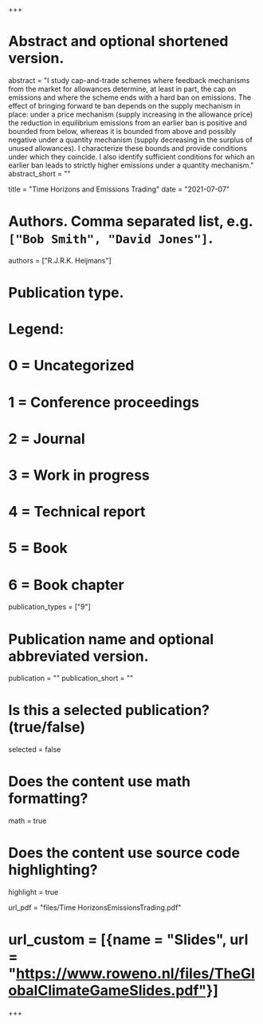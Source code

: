 +++
# Abstract and optional shortened version.
abstract = "I study cap-and-trade schemes where feedback mechanisms from the market for allowances determine, at least in part, the cap on emissions and where the scheme ends with a hard ban on emissions. The effect of bringing forward te ban depends on the supply mechanism in place: under a price mechanism (supply increasing in the allowance price) the reduction in equilibrium emissions from an earlier ban is positive and bounded from below, whereas it is bounded from above and possibly negative under a quantity mechanism (supply decreasing in the surplus of unused allowances). I characterize these bounds and provide conditions under which they coincide. I also identify sufficient conditions for which an earlier ban leads to strictly higher emissions under a quantity mechanism."
abstract_short = ""

title = "Time Horizons and Emissions Trading"
date = "2021-07-07"

# Authors. Comma separated list, e.g. `["Bob Smith", "David Jones"]`.
authors = ["R.J.R.K. Heijmans"]

# Publication type.
# Legend:
# 0 = Uncategorized
# 1 = Conference proceedings
# 2 = Journal
# 3 = Work in progress
# 4 = Technical report
# 5 = Book
# 6 = Book chapter
publication_types = ["9"]

# Publication name and optional abbreviated version.
publication = ""
publication_short = ""

# Is this a selected publication? (true/false)
selected = false


# Does the content use math formatting?
math = true

# Does the content use source code highlighting?
highlight = true

url_pdf = "files/Time HorizonsEmissionsTrading.pdf"

# url_custom = [{name = "Slides", url = "https://www.roweno.nl/files/TheGlobalClimateGameSlides.pdf"}]



+++

